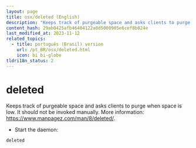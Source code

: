 ```yaml
---
layout: page
title: osx/deleted (English)
description: "Keeps track of purgeable space and asks clients to purge when space is low."
content_hash: 29ab0425afb46404122a0d5000905e6cef8b024e
last_modified_at: 2023-11-12
related_topics:
  - title: português (Brasil) version
    url: /pt_BR/osx/deleted.html
    icon: bi bi-globe
tldri18n_status: 2
---
```

# deleted

Keeps track of purgeable space and asks clients to purge when space is low.
It should not be invoked manually.
More information: <https://www.manpagez.com/man/8/deleted/>.

- Start the daemon:

`deleted`
